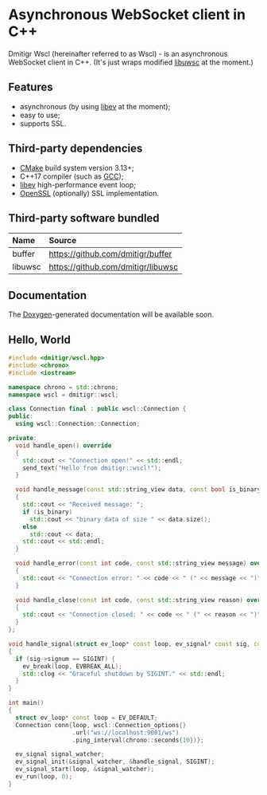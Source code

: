 # Asynchronous WebSocket client in C++

Dmitigr Wscl (hereinafter referred to as Wscl) - is an asynchronous
WebSocket client in C++. (It's just wraps modified [libuwsc] at the moment.)

## Features

- asynchronous (by using [libev] at the moment);
- easy to use;
- supports SSL.

## Third-party dependencies

- [CMake] build system version 3.13+;
- C++17 compiler (such as [GCC]);
- [libev] high-performance event loop;
- [OpenSSL] (optionally) SSL implementation.

## Third-party software bundled

|Name|Source|
|:---|:------|
|buffer|https://github.com/dmitigr/buffer|
|libuwsc|https://github.com/dmitigr/libuwsc|

## Documentation

The [Doxygen]-generated documentation will be available soon.

## Hello, World

```cpp
#include <dmitigr/wscl.hpp>
#include <chrono>
#include <iostream>

namespace chrono = std::chrono;
namespace wscl = dmitigr::wscl;

class Connection final : public wscl::Connection {
public:
  using wscl::Connection::Connection;

private:
  void handle_open() override
  {
    std::cout << "Connection open!" << std::endl;
    send_text("Hello from dmitigr::wscl!");
  }

  void handle_message(const std::string_view data, const bool is_binary) override
  {
    std::cout << "Received message: ";
    if (is_binary)
      std::cout << "binary data of size " << data.size();
    else
      std::cout << data;
    std::cout << std::endl;
  }

  void handle_error(const int code, const std::string_view message) override
  {
    std::cout << "Connection error: " << code << " (" << message << ")" << std::endl;
  }

  void handle_close(const int code, const std::string_view reason) override
  {
    std::cout << "Connection closed: " << code << " (" << reason << ")" << std::endl;
  }
};

void handle_signal(struct ev_loop* const loop, ev_signal* const sig, const int /*revents*/) noexcept
{
  if (sig->signum == SIGINT) {
    ev_break(loop, EVBREAK_ALL);
    std::clog << "Graceful shutdown by SIGINT." << std::endl;
  }
}

int main()
{
  struct ev_loop* const loop = EV_DEFAULT;
  Connection conn{loop, wscl::Connection_options{}
                  .url("ws://localhost:9001/ws")
                  .ping_interval(chrono::seconds{10})};

  ev_signal signal_watcher;
  ev_signal_init(&signal_watcher, &handle_signal, SIGINT);
  ev_signal_start(loop, &signal_watcher);
  ev_run(loop, 0);
}
```

[CMake]: https://cmake.org/
[Doxygen]: http://doxygen.org/
[GCC]: https://gcc.gnu.org/
[buffer]: https://github.com/dmitigr/buffer
[libev]: http://software.schmorp.de/pkg/libev.html
[libuwsc]: https://github.com/dmitigr/libuwsc
[OpenSSL]: https://www.openssl.org/
